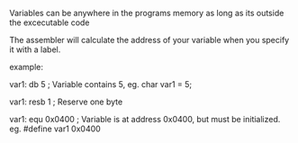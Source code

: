 Variables can be anywhere in the programs memory
as long as its outside the excecutable code

The assembler will calculate the address of your variable when you specify it with a label.

example:

var1:   db 5        ; Variable contains 5, eg. char var1 = 5;

var1:   resb 1      ; Reserve one byte 

var1:   equ 0x0400  ; Variable is at address 0x0400, but must be initialized. eg. #define var1 0x0400
